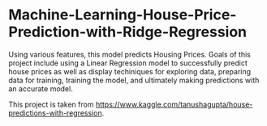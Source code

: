 

# Machine-Learning-House-Price-Prediction-with-Ridge-Regression
Using various features, this model predicts Housing Prices. Goals of this project include using a Linear Regression model to successfully predict house prices as well as display techiniques for exploring data, preparing data for training, training the model, and ultimately making predictions with an accurate model. 


This project is taken from https://www.kaggle.com/tanushagupta/house-predictions-with-regression.
